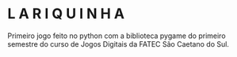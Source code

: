 # L A R I Q U I N H A

Primeiro jogo feito no python com a biblioteca pygame do primeiro semestre do curso de Jogos Digitais da FATEC São Caetano do Sul. 